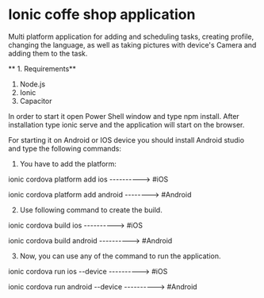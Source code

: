 # Ionic coffe shop application
Multi platform application for adding and scheduling tasks, creating profile, changing the language, as well as taking pictures with device's Camera and adding them to the task.

** 1. Requirements**

1. Node.js
2. Ionic
3. Capacitor


In order to start it open Power Shell window and type npm install. After installation type ionic serve and the application will start on the browser. 

For starting it on Android or IOS device you should install Android studio and type the following commands:

1. You have to add the platform:

ionic cordova platform add ios ----------> #iOS

ionic cordova platform add android --------> #Android


2. Use following command to create the build.

ionic cordova build ios ----------> #iOS

ionic cordova build android ----------> #Android


3. Now, you can use any of the command to run the application.

ionic cordova run ios --device ----------> #iOS

ionic cordova run android --device ----------> #Android
